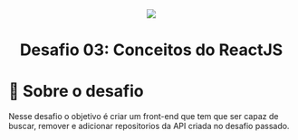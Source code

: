 <div align="center">

<img src="./.github/banner.png">
<h1>Desafio 03: Conceitos do ReactJS</h1>

</div>

# :rocket: Sobre o desafio

Nesse desafio o objetivo é criar um front-end que tem que ser capaz de buscar, remover e adicionar repositorios da API criada no desafio passado.